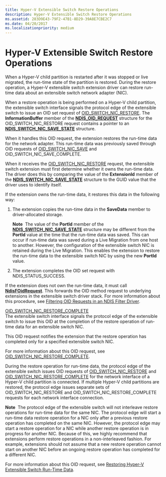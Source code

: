 ```yaml
---
title: Hyper-V Extensible Switch Restore Operations
description: Hyper-V Extensible Switch Restore Operations
ms.assetid: 283D9E43-79F2-47B1-8D29-39A8E7CBE2C7
ms.date: 04/20/2017
ms.localizationpriority: medium
---
```


# Hyper-V Extensible Switch Restore Operations


When a Hyper-V child partition is restarted after it was stopped or live migrated, the run-time state of the partition is restored. During the restore operation, a Hyper-V extensible switch extension driver can restore run-time data about an extensible switch network adapter (NIC).

When a restore operation is being performed on a Hyper-V child partition, the extensible switch interface signals the protocol edge of the extensible switch to issue an OID set request of [OID\_SWITCH\_NIC\_RESTORE](https://msdn.microsoft.com/library/windows/hardware/hh598268). The **InformationBuffer** member of the [**NDIS\_OID\_REQUEST**](https://msdn.microsoft.com/library/windows/hardware/ff566710) structure for the OID\_SWITCH\_NIC\_RESTORE request contains a pointer to an [**NDIS\_SWITCH\_NIC\_SAVE\_STATE**](https://msdn.microsoft.com/library/windows/hardware/hh598216) structure.

When it handles this OID request, the extension restores the run-time data for the network adapter. This run-time data was previously saved through OID requests of [OID\_SWITCH\_NIC\_SAVE](https://msdn.microsoft.com/library/windows/hardware/hh598268) and OID\_SWITCH\_NIC\_SAVE\_COMPLETE.

When it receives the [OID\_SWITCH\_NIC\_RESTORE](https://msdn.microsoft.com/library/windows/hardware/hh598267) request, the extensible switch extension must first determine whether it owns the run-time data. The driver does this by comparing the value of the **ExtensionId** member of the [**NDIS\_SWITCH\_NIC\_SAVE\_STATE**](https://msdn.microsoft.com/library/windows/hardware/hh598216) structure to the GUID value that the driver uses to identify itself.

If the extension owns the run-time data, it restores this data in the following way:

1.  The extension copies the run-time data in the **SaveData** member to driver-allocated storage.

    **Note**  The value of the **PortId** member of the [**NDIS\_SWITCH\_NIC\_SAVE\_STATE**](https://msdn.microsoft.com/library/windows/hardware/hh598216) structure may be different from the **PortId** value at the time that the run-time data was saved. This can occur if run-time data was saved during a Live Migration from one host to another. However, the configuration of the extensible switch NIC is retained during the Live Migration. This enables the extension to restore the run-time data to the extensible switch NIC by using the new **PortId** value.

     

2.  The extension completes the OID set request with NDIS\_STATUS\_SUCCESS.

If the extension does not own the run-time data, it must call [**NdisFOidRequest**](https://msdn.microsoft.com/library/windows/hardware/ff561830). This forwards the OID method request to underlying extensions in the extensible switch driver stack. For more information about this procedure, see [Filtering OID Requests in an NDIS Filter Driver](filtering-oid-requests-in-an-ndis-filter-driver.md).

<a href="" id="oid-switch-nic-restore-complete"></a>[OID\_SWITCH\_NIC\_RESTORE\_COMPLETE](https://msdn.microsoft.com/library/windows/hardware/hh846215)  
The extensible switch interface signals the protocol edge of the extensible switch to issue this OID at the completion of the restore operation of run-time data for an extensible switch NIC.

This OID request notifies the extension that the restore operation has completed only for a specified extensible switch NIC.

For more information about this OID request, see [OID\_SWITCH\_NIC\_RESTORE\_COMPLETE](https://msdn.microsoft.com/library/windows/hardware/hh846215).

During the restore operation for run-time data, the protocol edge of the extensible switch issues OID requests of [OID\_SWITCH\_NIC\_RESTORE](https://msdn.microsoft.com/library/windows/hardware/hh598267) and [OID\_SWITCH\_NIC\_RESTORE\_COMPLETE](https://msdn.microsoft.com/library/windows/hardware/hh846215) for the network interface of a Hyper-V child partition is connected. If multiple Hyper-V child partitions are restored, the protocol edge issues separate sets of OID\_SWITCH\_NIC\_RESTORE and OID\_SWITCH\_NIC\_RESTORE\_COMPLETE requests for each network interface connection.

**Note**  The protocol edge of the extensible switch will not interleave restore operations for run-time data for the same NIC. The protocol edge will start a run-time data restore operation for a NIC only after a previous restore operation has completed on the same NIC. However, the protocol edge may start a restore operation for a NIC while another restore operation is in progress for another NIC. Because of this, we highly recommend that extensions perform restore operations in a non-interleaved fashion. For example, extensions should not assume that a new restore operation cannot start on another NIC before an ongoing restore operation has completed for a different NIC.

 

For more information about this OID request, see [Restoring Hyper-V Extensible Switch Run-Time Data](restoring-hyper-v-extensible-switch-run-time-data.md).

 

 






